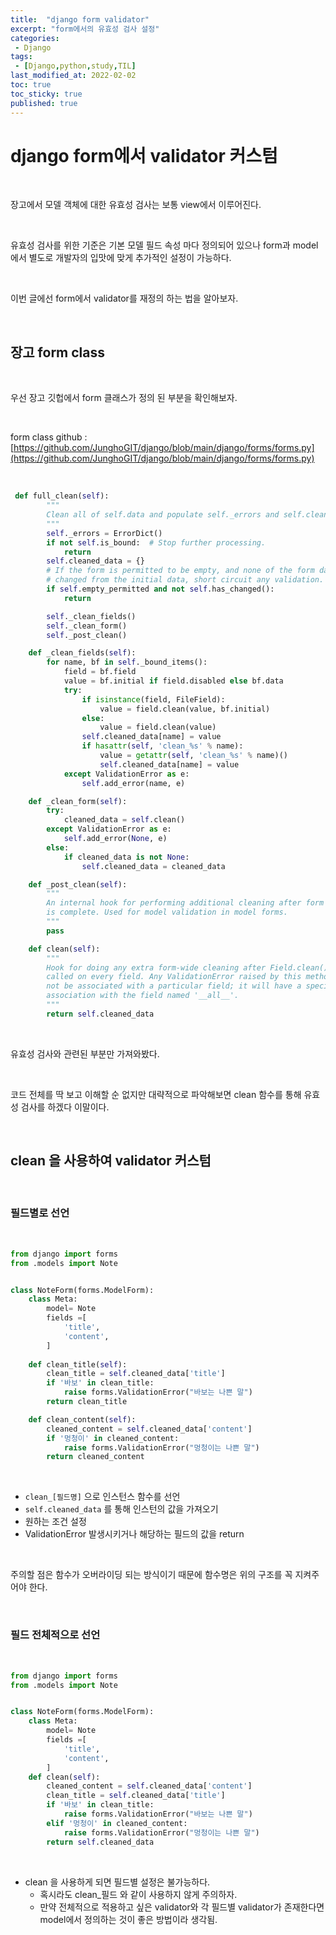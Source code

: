 ```yaml
---
title:  "django form validator"
excerpt: "form에서의 유효성 검사 설정"
categories:
 - Django
tags:
 - [Django,python,study,TIL]
last_modified_at: 2022-02-02
toc: true
toc_sticky: true
published: true
---
```



# django form에서 validator 커스텀

<br>

장고에서 모델 객체에 대한 유효성 검사는 보통 view에서 이루어진다.

<br>

유효성 검사를 위한 기준은 기본 모델 필드 속성 마다 정의되어 있으나 form과 model에서 별도로 개발자의 입맛에 맞게 추가적인 설정이 가능하다.

<br>

이번 글에선 form에서 validator를 재정의 하는 법을 알아보자.

<br>

## 장고 form class


<br>


우선 장고 깃헙에서 form 클래스가 정의 된 부분을 확인해보자.

<br>

form class github : [https://github.com/JunghoGIT/django/blob/main/django/forms/forms.py](https://github.com/JunghoGIT/django/blob/main/django/forms/forms.py)

<br>

```python
 def full_clean(self):
        """
        Clean all of self.data and populate self._errors and self.cleaned_data.
        """
        self._errors = ErrorDict()
        if not self.is_bound:  # Stop further processing.
            return
        self.cleaned_data = {}
        # If the form is permitted to be empty, and none of the form data has
        # changed from the initial data, short circuit any validation.
        if self.empty_permitted and not self.has_changed():
            return

        self._clean_fields()
        self._clean_form()
        self._post_clean()

    def _clean_fields(self):
        for name, bf in self._bound_items():
            field = bf.field
            value = bf.initial if field.disabled else bf.data
            try:
                if isinstance(field, FileField):
                    value = field.clean(value, bf.initial)
                else:
                    value = field.clean(value)
                self.cleaned_data[name] = value
                if hasattr(self, 'clean_%s' % name):
                    value = getattr(self, 'clean_%s' % name)()
                    self.cleaned_data[name] = value
            except ValidationError as e:
                self.add_error(name, e)

    def _clean_form(self):
        try:
            cleaned_data = self.clean()
        except ValidationError as e:
            self.add_error(None, e)
        else:
            if cleaned_data is not None:
                self.cleaned_data = cleaned_data

    def _post_clean(self):
        """
        An internal hook for performing additional cleaning after form cleaning
        is complete. Used for model validation in model forms.
        """
        pass

    def clean(self):
        """
        Hook for doing any extra form-wide cleaning after Field.clean() has been
        called on every field. Any ValidationError raised by this method will
        not be associated with a particular field; it will have a special-case
        association with the field named '__all__'.
        """
        return self.cleaned_data
```

<br>

유효성 검사와 관련된 부분만 가져와봤다.

<br>

코드 전체를 딱 보고 이해할 순 없지만 대략적으로 파악해보면 clean 함수를 통해 유효성 검사를 하겠다 이말이다.


<br>


## clean 을 사용하여 validator 커스텀


<br>


### 필드별로 선언 

<br>

```python
from django import forms
from .models import Note


class NoteForm(forms.ModelForm):
    class Meta:
        model= Note
        fields =[
            'title',
            'content',
        ]
        
    def clean_title(self):
        clean_title = self.cleaned_data['title']
        if '바보' in clean_title:
            raise forms.ValidationError("바보는 나쁜 말")
        return clean_title

    def clean_content(self):
        cleaned_content = self.cleaned_data['content']
        if '멍청이' in cleaned_content:
            raise forms.ValidationError("멍청이는 나쁜 말")
        return cleaned_content
```

<br>

- `clean_[필드명]` 으로 인스턴스 함수를 선언
- `self.cleaned_data` 를 통해 인스턴의 값을 가져오기
- 원하는 조건 설정
- ValidationError 발생시키거나 해당하는 필드의 값을 return

<br>

주의할 점은 함수가 오버라이딩 되는 방식이기 때문에 함수명은 위의 구조를 꼭 지켜주어야 한다.



<br>

### 필드 전체적으로 선언


<br>


```python
from django import forms
from .models import Note


class NoteForm(forms.ModelForm):
    class Meta:
        model= Note
        fields =[
            'title',
            'content',
        ]
	def clean(self):
        cleaned_content = self.cleaned_data['content']
        clean_title = self.cleaned_data['title']
        if '바보' in clean_title:
            raise forms.ValidationError("바보는 나쁜 말")
        elif '멍청이' in cleaned_content:
            raise forms.ValidationError("멍청이는 나쁜 말")
        return self.cleaned_data
```

<br>

- clean 을 사용하게 되면 필드별 설정은 불가능하다.
  - 혹시라도 clean_필드 와 같이 사용하지 않게 주의하자.
  - 만약 전체적으로 적용하고 싶은 validator와 각 필드별 validator가 존재한다면 model에서 정의하는 것이 좋은 방법이라 생각됨.